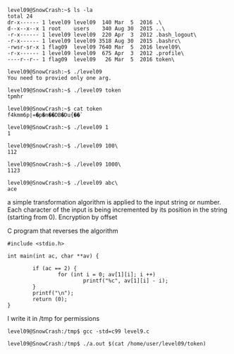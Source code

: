 ```
level09@SnowCrash:~$ ls -la
total 24
dr-x------ 1 level09 level09  140 Mar  5  2016 .\
d--x--x--x 1 root    users    340 Aug 30  2015 ..\
-r-x------ 1 level09 level09  220 Apr  3  2012 .bash_logout\
-r-x------ 1 level09 level09 3518 Aug 30  2015 .bashrc\
-rwsr-sr-x 1 flag09  level09 7640 Mar  5  2016 level09\
-r-x------ 1 level09 level09  675 Apr  3  2012 .profile\
----r--r-- 1 flag09  level09   26 Mar  5  2016 token\
```

```
level09@SnowCrash:~$ ./level09
You need to provied only one arg.
```

```
level09@SnowCrash:~$ ./level09 token
tpmhr
```

```
level09@SnowCrash:~$ cat token
f4kmm6p|=�p�n��DB�Du{��`
```

```
level09@SnowCrash:~$ ./level09 1
1
```

```
level09@SnowCrash:~$ ./level09 100\
112
```

```
level09@SnowCrash:~$ ./level09 1000\
1123
```

```
level09@SnowCrash:~$ ./level09 abc\
ace
```

a simple transformation algorithm is applied to the input string or number. Each character of the input is being incremented by its position in the string (starting from 0). Encryption by offset

C program that reverses the algorithm

```
#include <stdio.h>

int main(int ac, char **av) {

        if (ac == 2) {
                for (int i = 0; av[1][i]; i ++)
                        printf("%c", av[1][i] - i);
        }
        printf("\n");
        return (0);
}
```

I write it in /tmp for permissions

```
level09@SnowCrash:/tmp$ gcc -std=c99 level9.c
```

```
level09@SnowCrash:/tmp$ ./a.out $(cat /home/user/level09/token)
```